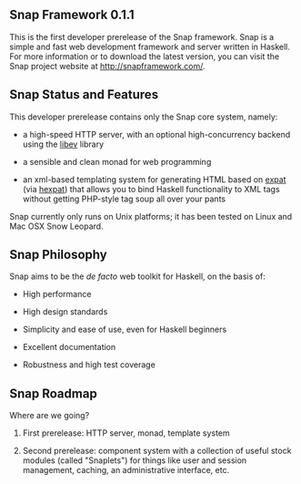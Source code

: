 Snap Framework 0.1.1
--------------------

This is the first developer prerelease of the Snap framework.  Snap is a simple
and fast web development framework and server written in Haskell. For more
information or to download the latest version, you can visit the Snap project
website at http://snapframework.com/.


Snap Status and Features
------------------------

This developer prerelease contains only the Snap core system, namely:

  * a high-speed HTTP server, with an optional high-concurrency backend using
    the [libev](http://software.schmorp.de/pkg/libev.html) library

  * a sensible and clean monad for web programming

  * an xml-based templating system for generating HTML based on
    [expat](http://expat.sourceforge.net/) (via
    [hexpat](http://hackage.haskell.org/package/hexpat)) that allows you to
    bind Haskell functionality to XML tags without getting PHP-style tag soup
    all over your pants

Snap currently only runs on Unix platforms; it has been tested on Linux and Mac
OSX Snow Leopard.


Snap Philosophy
---------------

Snap aims to be the *de facto* web toolkit for Haskell, on the basis of:

  * High performance

  * High design standards

  * Simplicity and ease of use, even for Haskell beginners

  * Excellent documentation

  * Robustness and high test coverage


Snap Roadmap
------------

Where are we going?

1. First prerelease: HTTP server, monad, template system

2. Second prerelease: component system with a collection of useful stock
modules (called "Snaplets") for things like user and session management,
caching, an administrative interface, etc.
